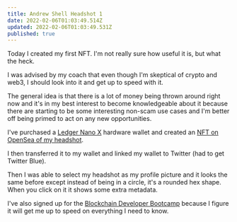 ```yaml
---
title: Andrew Shell Headshot 1
date: 2022-02-06T01:03:49.514Z
updated: 2022-02-06T01:03:49.531Z
published: true
---
```

Today I created my first NFT. I'm not really sure how useful it is, but what the heck.

I was advised by my coach that even though I'm skeptical of crypto and web3, I should look into it and get up to speed with it.

The general idea is that there is a lot of money being thrown around right now and it's in my best interest to become knowledgeable about it because there are starting to be some interesting non-scam use cases and I'm better off being primed to act on any new opportunities.

I've purchased a [Ledger Nano X](https://shop.ledger.com/pages/ledger-nano-x) hardware wallet and created an [NFT on OpenSea of my headshot](https://opensea.io/assets/0x495f947276749ce646f68ac8c248420045cb7b5e/50785849398388566510903729972648362585060473171757419675425038676188286943233/).

I then transferred it to my wallet and linked my wallet to Twitter (had to get Twitter Blue).

Then I was able to select my headshot as my profile picture and it looks the same before except instead of being in a circle, it's a rounded hex shape. When you click on it it shows some extra metadata.

I've also signed up for the [Blockchain Developer Bootcamp](https://www.dappuniversity.com/) because I figure it will get me up to speed on everything I need to know.

<nft-card contractAddress="0x495f947276749ce646f68ac8c248420045cb7b5e" tokenId="50785849398388566510903729972648362585060473171757419675425038676188286943233"></nft-card>
<script src="https://unpkg.com/embeddable-nfts/dist/nft-card.min.js"></script>

